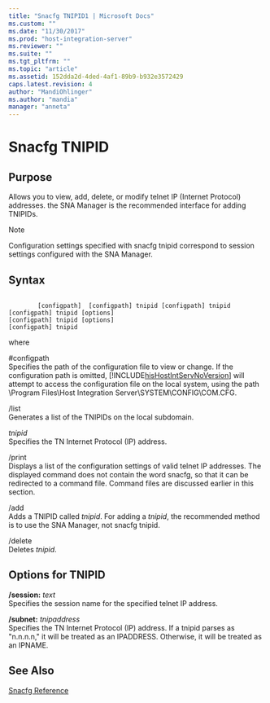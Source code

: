 ```yaml
---
title: "Snacfg TNIPID1 | Microsoft Docs"
ms.custom: ""
ms.date: "11/30/2017"
ms.prod: "host-integration-server"
ms.reviewer: ""
ms.suite: ""
ms.tgt_pltfrm: ""
ms.topic: "article"
ms.assetid: 152dda2d-4ded-4af1-89b9-b932e3572429
caps.latest.revision: 4
author: "MandiOhlinger"
ms.author: "mandia"
manager: "anneta"
---
```

# Snacfg TNIPID
## Purpose  
 Allows you to view, add, delete, or modify telnet IP (Internet Protocol) addresses. the SNA Manager is the recommended interface for adding TNIPIDs.  
  
> [!NOTE]
>  Configuration settings specified with snacfg tnipid correspond to session settings configured with the SNA Manager.  
  
## Syntax  
  
```  
  
        [configpath]  [configpath] tnipid [configpath] tnipid  [configpath] tnipid [options]  
[configpath] tnipid [options]  
[configpath] tnipid  
```  
  
 where  
  
 \#configpath  
 Specifies the path of the configuration file to view or change. If the configuration path is omitted, [!INCLUDE[hisHostIntServNoVersion](../includes/hishostintservnoversion-md.md)] will attempt to access the configuration file on the local system, using the path \Program Files\Host Integration Server\SYSTEM\CONFIG\COM.CFG.  
  
 /list  
 Generates a list of the TNIPIDs on the local subdomain.  
  
 *tnipid*  
 Specifies the TN Internet Protocol (IP) address.  
  
 /print  
 Displays a list of the configuration settings of valid telnet IP addresses. The displayed command does not contain the word snacfg, so that it can be redirected to a command file. Command files are discussed earlier in this section.  
  
 /add  
 Adds a TNIPID called *tnipid*. For adding a *tnipid*, the recommended method is to use the SNA Manager, not snacfg tnipid.  
  
 /delete  
 Deletes *tnipid*.  
  
## Options for TNIPID  
 **/session:** *text*  
 Specifies the session name for the specified telnet IP address.  
  
 **/subnet:** *tnipaddress*  
 Specifies the TN Internet Protocol (IP) address. If a tnipid parses as "n.n.n.n," it will be treated as an IPADDRESS. Otherwise, it will be treated as an IPNAME.  
  
## See Also  
 [Snacfg Reference](../core/snacfg-reference2.md)